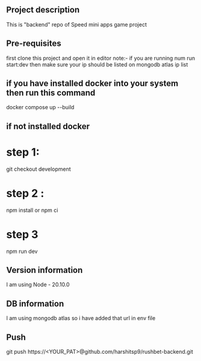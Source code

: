 ## Project description

This is "backend" repo of Speed mini apps game project

## Pre-requisites

first clone this project and open it in editor
note:- if you are running num run start:dev then make sure your ip should be listed on mongodb atlas ip list

## if you have installed docker into your system then run this command

docker compose up --build

## if not installed docker

# step 1:

git checkout development

# step 2 :

npm install or npm ci

# step 3

npm run dev

## Version information

I am using Node - 20.10.0

## DB information

I am using mongodb atlas so i have added that url in env file

## Push

git push https://<YOUR_PAT>@github.com/harshitsp9/rushbet-backend.git
